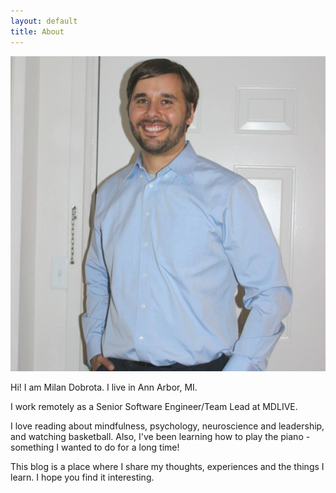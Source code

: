 ```yaml
---
layout: default
title: About
---
```

![Happiness is in the little things](/assets/milan.jpg)

Hi! I am Milan Dobrota. I live in Ann Arbor, MI.

I work remotely as a Senior Software Engineer/Team Lead at MDLIVE.

I love reading about mindfulness, psychology, neuroscience and leadership, and watching basketball. Also, I've been learning how to play the piano - something I wanted to do for a long time!

This blog is a place where I share my thoughts, experiences and the things I learn. I hope you find it interesting.
